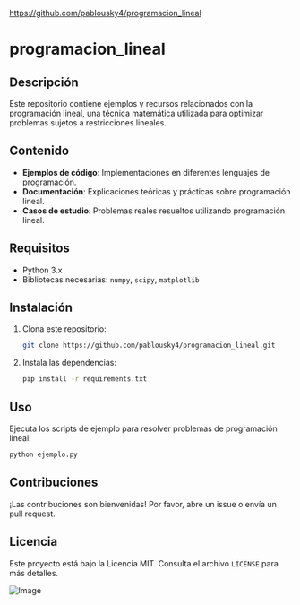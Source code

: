 https://github.com/pablousky4/programacion_lineal
# programacion_lineal
## Descripción

Este repositorio contiene ejemplos y recursos relacionados con la programación lineal, una técnica matemática utilizada para optimizar problemas sujetos a restricciones lineales.

## Contenido

- **Ejemplos de código**: Implementaciones en diferentes lenguajes de programación.
- **Documentación**: Explicaciones teóricas y prácticas sobre programación lineal.
- **Casos de estudio**: Problemas reales resueltos utilizando programación lineal.

## Requisitos

- Python 3.x
- Bibliotecas necesarias: `numpy`, `scipy`, `matplotlib`

## Instalación

1. Clona este repositorio:
    ```bash
    git clone https://github.com/pablousky4/programacion_lineal.git
    ```
2. Instala las dependencias:
    ```bash
    pip install -r requirements.txt
    ```

## Uso

Ejecuta los scripts de ejemplo para resolver problemas de programación lineal:
```bash
python ejemplo.py
```

## Contribuciones

¡Las contribuciones son bienvenidas! Por favor, abre un issue o envía un pull request.

## Licencia

Este proyecto está bajo la Licencia MIT. Consulta el archivo `LICENSE` para más detalles.

![Image](https://github.com/user-attachments/assets/3c486158-3fec-4017-9a3a-3119f0df7572)